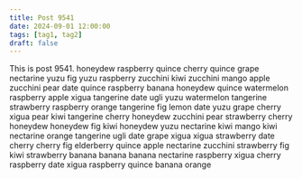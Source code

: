 ```yaml
---
title: Post 9541
date: 2024-09-01 12:00:00
tags: [tag1, tag2]
draft: false
---
```

This is post 9541.
honeydew
raspberry
quince
cherry
quince
grape
nectarine
yuzu
fig
yuzu
raspberry
zucchini
kiwi
zucchini
mango
apple
zucchini
pear
date
quince
raspberry
banana
honeydew
quince
watermelon
raspberry
apple
xigua
tangerine
date
ugli
yuzu
watermelon
tangerine
strawberry
raspberry
orange
tangerine
fig
lemon
date
yuzu
grape
cherry
xigua
pear
kiwi
tangerine
cherry
honeydew
zucchini
pear
strawberry
cherry
honeydew
honeydew
fig
kiwi
honeydew
yuzu
nectarine
kiwi
mango
kiwi
nectarine
orange
tangerine
ugli
date
grape
xigua
xigua
strawberry
date
cherry
cherry
fig
elderberry
quince
apple
nectarine
zucchini
strawberry
fig
kiwi
strawberry
banana
banana
banana
nectarine
raspberry
xigua
cherry
raspberry
date
xigua
raspberry
quince
banana
orange
